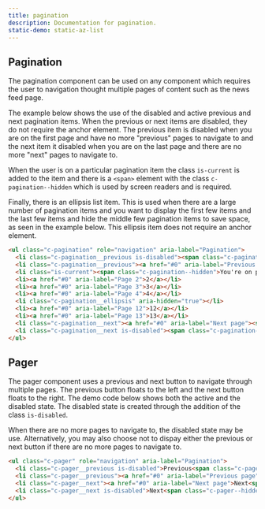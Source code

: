```yaml
---
title: pagination
description: Documentation for pagination.
static-demo: static-az-list
---
```


## Pagination

The pagination component can be used on any component which requires the user to navigation thought multiple pages of content such as the news feed page.

The example below shows the use of the disabled and active previous and next pagination items. When the previous or next items are disabled, they do not require the anchor element. The previous item is disabled when you are on the first page and have no more "previous" pages to navigate to and the next item it disabled when you are on the last page and there are no more "next" pages to navigate to.

When the user is on a particular pagination item the class `is-current` is added to the item and there is a `<span>` element with the class `c-pagination--hidden` which is used by screen readers and is required.

Finally, there is an ellipsis list item. This is used when there are a large number of pagination items and you want to display the first few items and the last few items and hide the middle few pagination items to save space, as seen in the example below. This ellipsis item does not require an anchor element.

```html
<ul class="c-pagination" role="navigation" aria-label="Pagination">
  <li class="c-pagination__previous is-disabled"><span class="c-pagination--hidden">Previous page</span></li>
  <li class="c-pagination__previous"><a href="#0" aria-label="Previous page"><span class="c-pagination--hidden">Previous page</span></a></li>
  <li class="is-current"><span class="c-pagination--hidden">You're on page</span> 1</li>
  <li><a href="#0" aria-label="Page 2">2</a></li>
  <li><a href="#0" aria-label="Page 3">3</a></li>
  <li><a href="#0" aria-label="Page 4">4</a></li>
  <li class="c-pagination__ellipsis" aria-hidden="true"></li>
  <li><a href="#0" aria-label="Page 12">12</a></li>
  <li><a href="#0" aria-label="Page 13">13</a></li>
  <li class="c-pagination__next"><a href="#0" aria-label="Next page"><span class="c-pagination--hidden">Next page</span></a></li>
  <li class="c-pagination__next is-disabled"><span class="c-pagination--hidden">Next page</span></li>
</ul>
```

## Pager

The pager component uses a previous and next button to navigate through multiple pages. The previous button floats to the left and the next button floats to the right. The demo code below shows both the active and the disabled state. The disabled state is created through the addition of the class `is-disabled`. 

When there are no more pages to navigate to, the disabled state may be use. Alternatively, you may also choose not to dispay either the previous or next button if there are no more pages to navigate to.

```html
<ul class="c-pager" role="navigation" aria-label="Pagination">
  <li class="c-pager__previous is-disabled">Previous<span class="c-pager--hidden"> page</span></li>
  <li class="c-pager__previous"><a href="#0" aria-label="Previous page">Previous<span class="c-pager--hidden"> page</span></a></li>
  <li class="c-pager__next"><a href="#0" aria-label="Next page">Next<span class="c-pager--hidden"> page</span></a></li>
  <li class="c-pager__next is-disabled">Next<span class="c-pager--hidden"> page</span></li>
</ul>
```